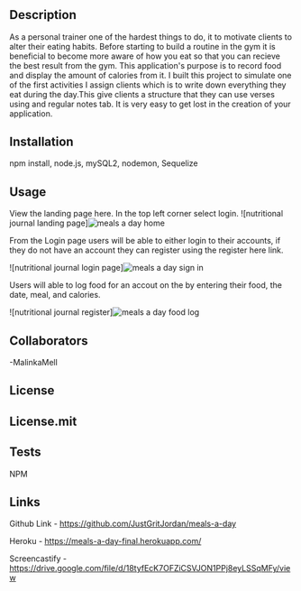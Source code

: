 # <Nutrition-Jounal>

## Description

As a personal trainer one of the hardest things to do, it to motivate clients to alter their eating habits. Before starting to build a routine in the gym it is beneficial to become more aware of how you eat so that you can recieve the best result from the gym. This application's purpose is to record food and display the amount of calories from it. 
 I built this project to simulate one of the first activities I assign clients which is to write down everything they eat during the day.This give clients a structure that they can use verses using and regular notes tab. It is very easy to get lost in the creation of your application.


## Installation

npm install, node.js, mySQL2, nodemon, Sequelize

## Usage
View the landing page here. In the top left corner select login.
![nutritional journal landing page]![meals a day home](https://user-images.githubusercontent.com/111651316/236718095-8ff85485-9f82-4e8d-bfb3-42448404d557.png)


From the Login page users will be able to either login to their accounts, if they do not have an account they can register using the register here link.

![nutritional journal login page]![meals a day sign in](https://user-images.githubusercontent.com/111651316/236718187-99c51fc4-9416-4b7e-8277-d09b126a66b0.png)

Users will able to log food for an accout on the  by entering their food, the date, meal, and calories.

![nutritional journal register]![meals a day food log](https://user-images.githubusercontent.com/111651316/236718295-2b3eda21-3254-4c38-8de6-cfcf6a25680e.png)


## Collaborators
-MalinkaMell

## License

License.mit
---


## Tests
NPM

## Links
Github Link - https://github.com/JustGritJordan/meals-a-day

Heroku - https://meals-a-day-final.herokuapp.com/

Screencastify - https://drive.google.com/file/d/18tyfEcK7OFZiCSVJON1PPj8eyLSSqMFy/view
